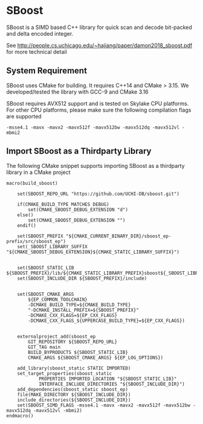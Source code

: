 # SBoost

SBoost is a SIMD based C++ library for quick scan and decode bit-packed and delta encoded integer.

See http://people.cs.uchicago.edu/~hajiang/paper/damon2018_sboost.pdf for more technical detail

## System Requirement

SBoost uses CMake for building. It requires C++14 and CMake > 3.15. We developed/tested the library with GCC-9 and CMake 3.16

SBoost requires AVX512 support and is tested on Skylake CPU platforms. For other CPU platforms, please make sure the following compilation flags are supported

`-msse4.1 -mavx -mavx2 -mavx512f -mavx512bw -mavx512dq -mavx512vl -mbmi2`
 

## Import SBoost as a Thirdparty Library

The following CMake snippet supports importing SBoost as a thirdparty library in a CMake project
```
macro(build_sboost)

    set(SBOOST_REPO_URL "https://github.com/UCHI-DB/sboost.git")

    if(CMAKE_BUILD_TYPE MATCHES DEBUG)
        set(CMAKE_SBOOST_DEBUG_EXTENSION "d")
    else()
        set(CMAKE_SBOOST_DEBUG_EXTENSION "")
    endif()

    set(SBOOST_PREFIX "${CMAKE_CURRENT_BINARY_DIR}/sboost_ep-prefix/src/sboost_ep")
    set(_SBOOST_LIBRARY_SUFFIX "${CMAKE_SBOOST_DEBUG_EXTENSION}${CMAKE_STATIC_LIBRARY_SUFFIX}")


    set(SBOOST_STATIC_LIB ${SBOOST_PREFIX}/lib/${CMAKE_STATIC_LIBRARY_PREFIX}sboost${_SBOOST_LIBRARY_SUFFIX})
    set(SBOOST_INCLUDE_DIR ${SBOOST_PREFIX}/include)


    set(SBOOST_CMAKE_ARGS
        ${EP_COMMON_TOOLCHAIN}
        -DCMAKE_BUILD_TYPE=${CMAKE_BUILD_TYPE}
        "-DCMAKE_INSTALL_PREFIX=${SBOOST_PREFIX}"
        -DCMAKE_CXX_FLAGS=${EP_CXX_FLAGS}
        -DCMAKE_CXX_FLAGS_${UPPERCASE_BUILD_TYPE}=${EP_CXX_FLAGS})


    externalproject_add(sboost_ep
        GIT_REPOSITORY ${SBOOST_REPO_URL}
        GIT_TAG main
        BUILD_BYPRODUCTS ${SBOOST_STATIC_LIB}
        CMAKE_ARGS ${SBOOST_CMAKE_ARGS} ${EP_LOG_OPTIONS})

    add_library(sboost_static STATIC IMPORTED)
    set_target_properties(sboost_static
            PROPERTIES IMPORTED_LOCATION "${SBOOST_STATIC_LIB}"
            INTERFACE_INCLUDE_DIRECTORIES "${SBOOST_INCLUDE_DIR}")
    add_dependencies(sboost_static sboost_ep)
    file(MAKE_DIRECTORY ${SBOOST_INCLUDE_DIR})
    include_directories(${SBOOST_INCLUDE_DIR})
    set(SBOOST_SIMD_FLAGS -msse4.1 -mavx -mavx2 -mavx512f -mavx512bw -mavx512dq -mavx512vl -mbmi2)
endmacro()
```
